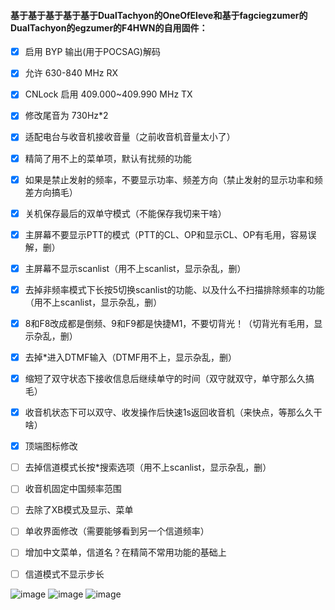 #### 基于基于基于基于基于DualTachyon的OneOfEleve和基于fagciegzumer的DualTachyon的egzumer的F4HWN的自用固件：
- [x] 启用 BYP 输出(用于POCSAG)解码
- [x] 允许 630-840 MHz RX
- [x] CNLock 启用 409.000~409.990 MHz TX
- [x] 修改尾音为 730Hz*2
- [x] 适配电台与收音机接收音量（之前收音机音量太小了）
- [x] 精简了用不上的菜单项，默认有扰频的功能
- [x] 如果是禁止发射的频率，不要显示功率、频差方向（禁止发射的显示功率和频差方向搞毛）
- [x] 关机保存最后的双单守模式（不能保存我切来干啥）
- [x] 主屏幕不要显示PTT的模式（PTT的CL、OP和显示CL、OP有毛用，容易误解，删）
- [x] 主屏幕不显示scanlist（用不上scanlist，显示杂乱，删）
- [x] 去掉非频率模式下长按5切换scanlist的功能、以及什么不扫描排除频率的功能（用不上scanlist，显示杂乱，删）
- [x] 8和F8改成都是倒频、9和F9都是快捷M1，不要切背光！（切背光有毛用，显示杂乱，删）
- [x] 去掉*进入DTMF输入（DTMF用不上，显示杂乱，删）
- [x] 缩短了双守状态下接收信息后继续单守的时间（双守就双守，单守那么久搞毛）
- [x] 收音机状态下可以双守、收发操作后快速1s返回收音机（来快点，等那么久干啥）
- [x] 顶端图标修改


- [ ] 去掉信道模式长按*搜索选项（用不上scanlist，显示杂乱，删）
- [ ] 收音机固定中国频率范围
- [ ] 去除了XB模式及显示、菜单
- [ ] 单收界面修改（需要能够看到另一个信道频率）
- [ ] 增加中文菜单，信道名？在精简不常用功能的基础上
- [ ] 信道模式不显示步长


![image](https://github.com/user-attachments/assets/1cb55267-1525-4489-8a8b-a6acdc8a77f0)
![image](https://github.com/user-attachments/assets/0a632c70-30e2-411f-a757-42b1fba390db)
![image](https://github.com/user-attachments/assets/3d42d1ab-2e38-42da-af2b-a74b1cdf2511)

